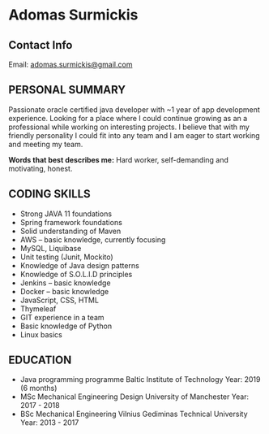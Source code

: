 # Adomas Surmickis
## Contact Info
 Email: adomas.surmickis@gmail.com

## PERSONAL SUMMARY
Passionate oracle certified java developer with ~1 year of app development experience. Looking for a place where I could continue growing as an a professional while working on interesting projects. I believe that with my friendly personality I could fit into any team and I am eager to start working and meeting my team.

**Words that best describes me:** Hard worker, self-demanding and motivating, honest.

## CODING SKILLS 

* Strong JAVA 11 foundations
* Spring framework foundations
* Solid understanding of Maven
* AWS – basic knowledge, currently focusing
* MySQL, Liquibase
* Unit testing (Junit, Mockito)
* Knowledge of Java design patterns
* Knowledge of S.O.L.I.D principles
* Jenkins – basic knowledge
* Docker – basic knowledge
* JavaScript, CSS, HTML
* Thymeleaf
* GIT experience in a team
* Basic knowledge of Python
* Linux basics

## EDUCATION 

* Java programming programme Baltic Institute of Technology Year: 2019 (6 months)
* MSc Mechanical Engineering Design University of Manchester Year: 2017 - 2018
* BSc Mechanical Engineering Vilnius Gediminas Technical University Year: 2013 - 2017
